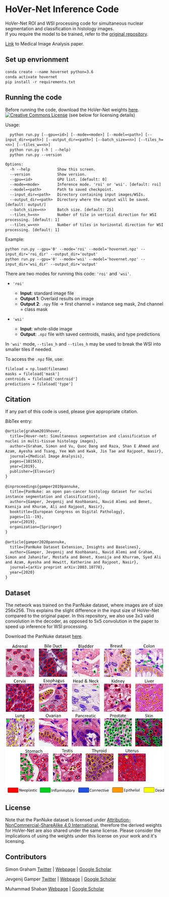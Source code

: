 # HoVer-Net Inference Code

HoVer-Net ROI and WSI processing code for simultaneous nuclear segmentation and classification in histology images. <br />
If you require the model to be trained, refer to the [original repository](https://github.com/vqdang/hover_net).  <br />

[Link](https://www.sciencedirect.com/science/article/abs/pii/S1361841519301045?via%3Dihub) to Medical Image Analysis paper. 

## Set up envrionment

```
conda create --name hovernet python=3.6
conda activate hovernet
pip install -r requirements.txt
```

## Running the code

Before running the code, download the HoVer-Net weights [here](https://drive.google.com/file/d/1k1GSsQkFkSjYY0eXi2Kx7Hlj8AGrhOOP/view?usp=sharing).[![Creative Commons License](https://i.creativecommons.org/l/by-nc-sa/4.0/88x31.png)](http://creativecommons.org/licenses/by-nc-sa/4.0/) (see below for licensing details)

Usage:
```
  python run.py [--gpu=<id>] [--mode=<mode>] [--model=<path>] [--input_dir=<path>] [--output_dir=<path>] [--batch_size=<n>] [--tiles_h=<n>] [--tiles_w=<n>] 
  python run.py (-h | --help)
  python run.py --version
```
```
Options:
  -h --help            Show this screen.
  --version            Show version.
  --gpu=<id>           GPU list. [default: 0]
  --mode=<mode>        Inference mode. 'roi' or 'wsi'. [default: roi]
  --model=<path>       Path to saved checkpoint.
  --input_dir=<path>   Directory containing input images/WSIs.
  --output_dir=<path>  Directory where the output will be saved. [default: output/]
  --batch_size=<n>     Batch size. [default: 25]
  --tiles_h=<n>        Number of tile in vertical direction for WSI processing. [default: 1]
  --tiles_w=<n>        Number of tiles in horizontal direction for WSI processing. [default: 1]
```

Example:
```
python run.py --gpu='0' --mode='roi' --model='hovernet.npz' --input_dir='roi_dir' --output_dir='output'
python run.py --gpu='0' --mode='wsi' --model='hovernet.npz' --input_dir='wsi_dir' --output_dir='output'
```

There are two modes for running this code: `'roi'` and `'wsi'`.

* `'roi'`
    * **Input**: standard image file
    * **Output 1**: Overlaid results on image
    * **Output 2**: `.npy` file -> first channel = instance seg mask, 2nd channel = class mask

* `'wsi'`
    * **Input**: whole-slide image
    * **Output**: `.npz` file with saved centroids, masks, and type predictions

In `'wsi'` mode, `--tiles_h` and `--tiles_h` may be used to break the WSI into smaller tiles if needed. <br />

To access the `.npz` file, use: 
```
fileload = np.load(filename)
masks = fileload['mask']
centroids = fileload['centroid']
predictions = fileload['type']
```

## Citation 

If any part of this code is used, please give appropriate citation. <br />

BibTex entry: <br />
```
@article{graham2019hover,
  title={Hover-net: Simultaneous segmentation and classification of nuclei in multi-tissue histology images},
  author={Graham, Simon and Vu, Quoc Dang and Raza, Shan E Ahmed and Azam, Ayesha and Tsang, Yee Wah and Kwak, Jin Tae and Rajpoot, Nasir},
  journal={Medical Image Analysis},
  pages={101563},
  year={2019},
  publisher={Elsevier}
}

@inproceedings{gamper2019pannuke,
  title={PanNuke: an open pan-cancer histology dataset for nuclei instance segmentation and classification},
  author={Gamper, Jevgenij and Koohbanani, Navid Alemi and Benet, Ksenija and Khuram, Ali and Rajpoot, Nasir},
  booktitle={European Congress on Digital Pathology},
  pages={11--19},
  year={2019},
  organization={Springer}
}

@article{gamper2020pannuke,
  title={PanNuke Dataset Extension, Insights and Baselines},
  author={Gamper, Jevgenij and Koohbanani, Navid Alemi and Graham, Simon and Jahanifar, Mostafa and Benet, Ksenija and Khurram, Syed Ali and Azam, Ayesha and Hewitt, Katherine and Rajpoot, Nasir},
  journal={arXiv preprint arXiv:2003.10778},
  year={2020}
}
```

## Dataset

The network was trained on the PanNuke dataset, where images are of size 256x256. This explains the slight difference in the input size of HoVer-Net compared to the original paper. In this repository, we also use 3x3 valid convolution in the decoder, as opposed to 5x5 convolution in the paper to speed up inference for WSI processing. <br />

Download the PanNuke dataset [here](https://warwick.ac.uk/fac/sci/dcs/research/tia/data/pannuke).

![](doc/dataset.png)

## License

Note that the PanNuke dataset is licensed under [Attribution-NonCommercial-ShareAlike 4.0 International](http://creativecommons.org/licenses/by-nc-sa/4.0/), therefore the derived weights for HoVer-Net are also shared under the same license. Please consider the implications of using the weights under this license on your work and it's licensing. 

## Contributors

Simon Graham [Twitter](https://twitter.com/simongraham73?ref_src=twsrc%5Etfw) | [Webpage](https://warwick.ac.uk/fac/sci/mathsys/people/students/2015intake/graham/) | [Google Scholar](https://scholar.google.com/citations?user=KMkGt1YAAAAJ&hl=en)

Jevgenij Gamper [Twitter](https://twitter.com/brutforcimag?ref_src=twsrc%5Etfw) | [Webpage](https://bruteforceimagination.com) | [Google Scholar](https://scholar.google.com/citations?user=5jqljH0AAAAJ&hl=en)

Muhammad Shaban [Webpage](https://warwick.ac.uk/fac/sci/dcs/people/research/u1665958/) | [Google Scholar](https://scholar.google.com.pk/citations?user=8-nvcSQAAAAJ&hl=en)
